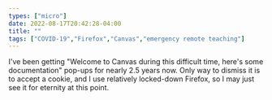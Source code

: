 ```yaml
---
types: ["micro"]
date: 2022-08-17T20:42:28-04:00
title: ""
tags: ["COVID-19","Firefox","Canvas","emergency remote teaching"]
---
```

I've been getting "Welcome to Canvas during this difficult time, here's some documentation" pop-ups for nearly 2.5 years now. Only way to dismiss it is to accept a cookie, and I use relatively locked-down Firefox, so I may just see it for eternity at this point.
